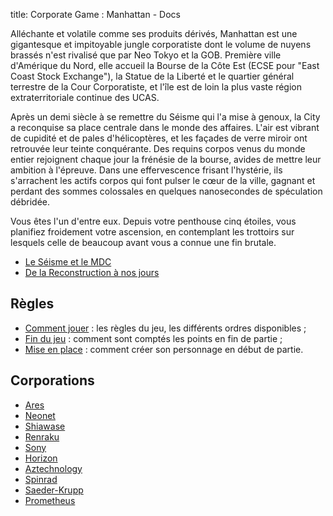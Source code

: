 title: Corporate Game : Manhattan - Docs

Alléchante et volatile comme ses produits dérivés, Manhattan est une gigantesque et impitoyable jungle corporatiste dont le volume de nuyens brassés n'est rivalisé que par Neo Tokyo et la GOB. Première ville d'Amérique du Nord, elle accueil la Bourse de la Côte Est (ECSE pour "East Coast Stock Exchange"), la Statue de la Liberté et le quartier général terrestre de la Cour Corporatiste, et l'île est de loin la plus vaste région extraterritoriale continue des UCAS.

Après un demi siècle à se remettre du Séisme qui l'a mise à genoux, la City a reconquise sa place centrale dans le monde des affaires. L'air est vibrant de cupidité et de pales d'hélicoptères, et les façades de verre miroir ont retrouvée leur teinte conquérante. Des requins corpos venus du monde entier rejoignent chaque jour la frénésie de la bourse, avides de mettre leur ambition à l'épreuve. Dans une effervescence frisant l'hystérie, ils s'arrachent les actifs corpos qui font pulser le cœur de la ville, gagnant et perdant des sommes colossales en quelques nanosecondes de spéculation débridée.

Vous êtes l'un d'entre eux. Depuis votre penthouse cinq étoiles, vous planifiez froidement votre ascension, en contemplant les trottoirs sur lesquels celle de beaucoup avant vous a connue une fin brutale.

* [Le Séisme et le MDC](seisme.md)
* [De la Reconstruction à nos jours](reconstruction.md)

## Règles

* [Comment jouer](rules.md) : les règles du jeu, les différents ordres disponibles ;
* [Fin du jeu](endgame.md) : comment sont comptés les points en fin de partie ;
* [Mise en place](start.md) : comment créer son personnage en début de partie.

## Corporations

* [Ares](corporations/ares.md)
* [Neonet](corporations/neonet.md)
* [Shiawase](corporations/shiawase.md)
* [Renraku](corporations/renraku.md)
* [Sony](corporations/sony.md)
* [Horizon](corporations/horizon.md)
* [Aztechnology](corporations/aztechnology.md)
* [Spinrad](corporations/spinrad.md)
* [Saeder-Krupp](corporations/saeder-krupp.md)
* [Prometheus](corporations/prometheus.md)
